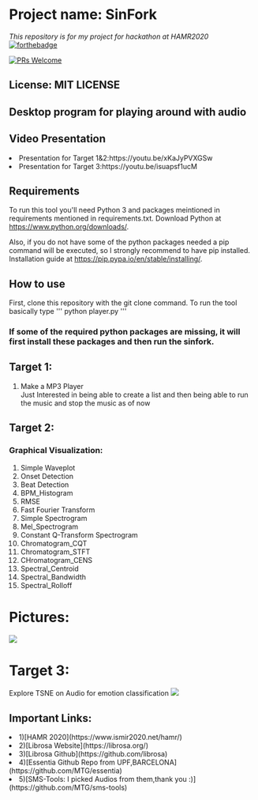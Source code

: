 # Project name: SinFork
<i>This repository is for my project for hackathon at HAMR2020</i>
<br>
[![forthebadge](https://forthebadge.com/images/badges/made-with-python.svg)](https://forthebadge.com)

[![PRs Welcome](https://img.shields.io/badge/PRs-welcome-brightgreen.svg?style=shields)](http://makeapullrequest.com)
## License: MIT LICENSE
## Desktop program for playing around with audio

## Video Presentation
<li>Presentation for Target 1&2:https://youtu.be/xKaJyPVXGSw</li>
<li>Presentation for Target 3:https://youtu.be/isuapsf1ucM</li>

## Requirements

To run this tool you'll need Python 3 and packages meintioned in requirements mentioned in requirements.txt. Download Python at https://www.python.org/downloads/.

Also, if you do not have some of the python packages needed a pip command will be executed, so I strongly recommend to have pip installed. Installation guide at https://pip.pypa.io/en/stable/installing/.
## How to use
First, clone this repository with the git clone command.
To run the tool basically type
'''
python player.py
'''
### If some of the required python packages are missing, it will first install these packages and then run the sinfork.

## Target 1:
<ol>
<li>Make a MP3 Player</li>
  Just Interested in being able to create a list and then being able to run the music and stop the music as of now
</ol>

## Target 2:

### Graphical Visualization:
<ol>
  <li>Simple Waveplot</li>
  <li>Onset Detection</li>
  <li>Beat Detection</li>
  <li>BPM_Histogram</li>
  <li>RMSE</li>
  <li>Fast Fourier Transform</li>
  <li>Simple Spectrogram</li>
  <li>Mel_Spectrogram</li>
  <li>Constant Q-Transform Spectrogram</li>
  <li>Chromatogram_CQT</li>
  <li>Chromatogram_STFT</li>
  <li> CHromatogram_CENS</li>
  <li>Spectral_Centroid</li>
  <li>Spectral_Bandwidth</li>
  <li>Spectral_Rolloff</li>
 </ol>
 
# Pictures:
 ![](https://i.imgur.com/A6gGLDN.png)
# Target 3:
Explore TSNE on Audio for emotion classification
![](https://i.imgur.com/geg11jG.png)

## Important Links:
<li>1)[HAMR 2020](https://www.ismir2020.net/hamr/)</li>
<li>2)[Librosa Website](https://librosa.org/)</li>
<li>3)[Librosa Github](https://github.com/librosa)</li>
<li>4)[Essentia Github Repo from UPF,BARCELONA](https://github.com/MTG/essentia)</li>
<li>5)[SMS-Tools: I picked Audios from them,thank you :)](https://github.com/MTG/sms-tools)</li>
